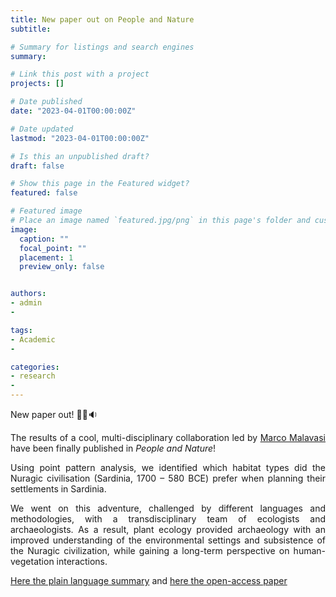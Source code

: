 ```yaml
---
title: New paper out on People and Nature
subtitle:

# Summary for listings and search engines
summary:

# Link this post with a project
projects: []

# Date published
date: "2023-04-01T00:00:00Z"

# Date updated
lastmod: "2023-04-01T00:00:00Z"

# Is this an unpublished draft?
draft: false

# Show this page in the Featured widget?
featured: false

# Featured image
# Place an image named `featured.jpg/png` in this page's folder and customize its options here.
image:
  caption: ""
  focal_point: ""
  placement: 1
  preview_only: false


authors:
- admin
-

tags:
- Academic
-

categories:
- research
-
---
```

<div style="text-align: justify">

New paper out! :tada::newspaper::sound:

The results of a cool, multi-disciplinary collaboration led by [Marco Malavasi](https://scholar.google.it/citations?user=dA84ZRAAAAAJ&hl=it) have been finally published in _People and Nature_!

Using point pattern analysis, we identified which habitat types did the Nuragic civilisation (Sardinia, 1700 – 580 BCE) prefer when planning their settlements in Sardinia.

We went on this adventure, challenged by different languages and methodologies, with a transdisciplinary team of ecologists and archaeologists. As a result, plant ecology provided archaeology with an improved understanding of the environmental settings and subsistence of the Nuragic civilization, while gaining a long-term perspective on human-vegetation interactions.


[Here the plain language summary](https://relationalthinkingblog.com/2023/02/22/plain-language-summary-past-present-and-future-ecosystem-services-from-the-nuragic-sardinia-1700-580-bce/) and [here the open-access paper](https://besjournals.onlinelibrary.wiley.com/doi/full/10.1002/pan3.10461)
